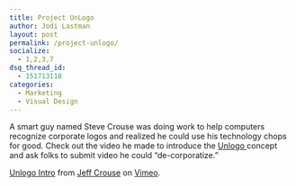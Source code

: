 ```yaml
---
title: Project UnLogo
author: Jodi Lastman
layout: post
permalink: /project-unlogo/
socialize:
  - 1,2,3,7
dsq_thread_id:
  - 151713118
categories:
  - Marketing
  - Visual Design
---
```

A smart guy named Steve Crouse was doing work to help computers recognize corporate logos and realized he could use his technology chops for good. Check out the video he made to introduce the [Unlogo ][1]concept and ask folks to submit video he could &#8220;de-corporatize.&#8221;

[Unlogo Intro][2] from [Jeff Crouse][3] on [Vimeo][4].

 [1]: http://unlogo.org
 [2]: http://vimeo.com/14566198
 [3]: http://vimeo.com/jefftimesten
 [4]: http://vimeo.com